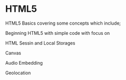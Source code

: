 # HTML5
HTML5 Basics covering some concepts which include;

Beginning HTML5 with simple code with focus on 

HTML Sessin and Local Storages

Canvas

Audio Embedding

Geolocation
